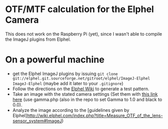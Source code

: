 # OTF/MTF calculation for the Elphel Camera

This does not work on the Raspberry Pi (yet), since I wasn't able to compile the ImageJ plugins from Elphel.

# On a powerful machine
* get the Elphel ImageJ plugins by issuing `git clone git://elphel.git.sourceforge.net/gitroot/elphel/ImageJ-Elphel ImageJ-Elphel` (maybe add it later to your `.gitignore`)
* Follow the directions on the [Elphel Wiki](http://wiki.elphel.com/index.php?title=Measure_OTF_of_the_lens-sensor_system#B_-_generate) to generate a test pattern.
* Take an image with the stated camera settings (Set them with [this link here](http://192.168.0.9/parsedit.php?embed=0.1&title=OTF+Settings&GTAB_R&GTAB_G&GTAB_GB&GTAB_B&QUALITY) (use gamma.php (also in the repo to set Gamma to 1.0 and black to 0.0).
* Analyze the image according to the [guidelines given by Elphel]http://wiki.elphel.com/index.php?title=Measure_OTF_of_the_lens-sensor_system#ImageJ)
